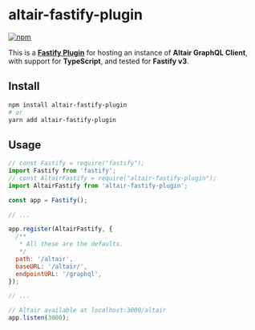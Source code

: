 # altair-fastify-plugin

[![npm](https://img.shields.io/npm/v/altair-fastify-plugin.svg)](https://www.npmjs.com/package/altair-fastify-plugin)

This is a [**Fastify Plugin**](https://www.fastify.io/docs/master/Plugins/) for hosting an instance of **Altair GraphQL Client**, with support for **TypeScript**, and tested for **Fastify v3**.

## Install

```sh
npm install altair-fastify-plugin
# or
yarn add altair-fastify-plugin
```

## Usage

```js
// const Fastify = require("fastify");
import Fastify from 'fastify';
// const AltairFastify = require("altair-fastify-plugin");
import AltairFastify from 'altair-fastify-plugin';

const app = Fastify();

// ...

app.register(AltairFastify, {
  /**
   * All these are the defaults.
   */
  path: '/altair',
  baseURL: '/altair/',
  endpointURL: '/graphql',
});

// ...

// Altair available at localhost:3000/altair
app.listen(3000);
```
